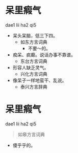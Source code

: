 # 呆里瘕气
dae1 lii ha2 qi5
+ 呆头呆脑，低三下四。
  * 如东方言词典
    - 不要～的。
+ 痴呆、疯癫。说话办事不靠谱。
  * 东台方言词典
+ 形容人缺乏灵气。
  * 兴化方言词典
+ 像呆子一样地蛮干、乱说。
  * 泰兴方言辞典

# 呆里瘕气
dae1 lii ha2 qi5
> 如皋方言词典
- 傻乎乎的。
